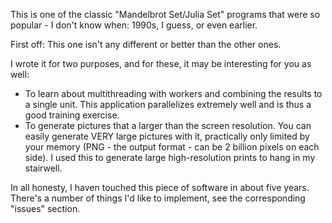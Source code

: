This is one of the classic "Mandelbrot Set/Julia Set" programs that were so
popular - I don't know when: 1990s, I guess, or even earlier.

First off: This one isn't any different or better than the other ones.

I wrote it for two purposes, and for these, it may be interesting for you as
well:

- To learn about multithreading with workers and combining the results to a 
single unit. This application parallelizes extremely well and is thus a good
training exercise.
- To generate pictures that a larger than the screen resolution. You can
easily generate VERY large pictures with it, practically only limited by
your memory (PNG - the output format - can be 2 billion pixels on each side).
I used this to generate large high-resolution prints to hang in my stairwell.

In all honesty, I haven touched this piece of software in about five years. 
There's a number of things I'd like to implement, see the corresponding 
"issues" section.
